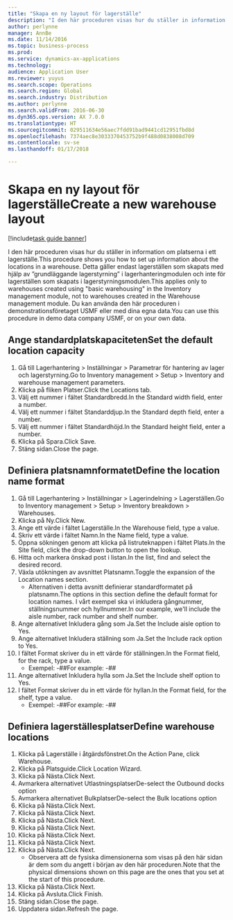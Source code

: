 ```yaml
---
title: "Skapa en ny layout för lagerställe"
description: "I den här proceduren visas hur du ställer in information om platserna i ett lagerställe."
author: perlynne
manager: AnnBe
ms.date: 11/14/2016
ms.topic: business-process
ms.prod: 
ms.service: dynamics-ax-applications
ms.technology: 
audience: Application User
ms.reviewer: yuyus
ms.search.scope: Operations
ms.search.region: Global
ms.search.industry: Distribution
ms.author: perlynne
ms.search.validFrom: 2016-06-30
ms.dyn365.ops.version: AX 7.0.0
ms.translationtype: HT
ms.sourcegitcommit: 029511634e56aec7fdd91bad9441cd12951fbd8d
ms.openlocfilehash: 7374aec8e3033370453752b9f488d0838008d709
ms.contentlocale: sv-se
ms.lasthandoff: 01/17/2018

---
```

# <a name="create-a-new-warehouse-layout"></a><span data-ttu-id="179cd-103">Skapa en ny layout för lagerställe</span><span class="sxs-lookup"><span data-stu-id="179cd-103">Create a new warehouse layout</span></span>

[!include[task guide banner](../../includes/task-guide-banner.md)]

<span data-ttu-id="179cd-104">I den här proceduren visas hur du ställer in information om platserna i ett lagerställe.</span><span class="sxs-lookup"><span data-stu-id="179cd-104">This procedure shows you how to set up information about the locations in a warehouse.</span></span> <span data-ttu-id="179cd-105">Detta gäller endast lagerställen som skapats med hjälp av ”grundläggande lagerstyrning” i lagerhanteringmodulen och inte för lagerställen som skapats i lagerstyrningsmodulen.</span><span class="sxs-lookup"><span data-stu-id="179cd-105">This applies only to warehouses created using "basic warehousing" in the Inventory management module, not to warehouses created in the Warehouse management module.</span></span> <span data-ttu-id="179cd-106">Du kan använda den här proceduren i demonstrationsföretaget USMF eller med dina egna data.</span><span class="sxs-lookup"><span data-stu-id="179cd-106">You can use this procedure in demo data company USMF, or on your own data.</span></span>


## <a name="set-the-default-location-capacity"></a><span data-ttu-id="179cd-107">Ange standardplatskapaciteten</span><span class="sxs-lookup"><span data-stu-id="179cd-107">Set the default location capacity</span></span>
1. <span data-ttu-id="179cd-108">Gå till Lagerhantering > Inställningar > Parametrar för hantering av lager och lagerstyrning.</span><span class="sxs-lookup"><span data-stu-id="179cd-108">Go to Inventory management > Setup > Inventory and warehouse management parameters.</span></span>
2. <span data-ttu-id="179cd-109">Klicka på fliken Platser.</span><span class="sxs-lookup"><span data-stu-id="179cd-109">Click the Locations tab.</span></span>
3. <span data-ttu-id="179cd-110">Välj ett nummer i fältet Standardbredd.</span><span class="sxs-lookup"><span data-stu-id="179cd-110">In the Standard width field, enter a number.</span></span>
4. <span data-ttu-id="179cd-111">Välj ett nummer i fältet Standarddjup.</span><span class="sxs-lookup"><span data-stu-id="179cd-111">In the Standard depth field, enter a number.</span></span>
5. <span data-ttu-id="179cd-112">Välj ett nummer i fältet Standardhöjd.</span><span class="sxs-lookup"><span data-stu-id="179cd-112">In the Standard height field, enter a number.</span></span>
6. <span data-ttu-id="179cd-113">Klicka på Spara.</span><span class="sxs-lookup"><span data-stu-id="179cd-113">Click Save.</span></span>
7. <span data-ttu-id="179cd-114">Stäng sidan.</span><span class="sxs-lookup"><span data-stu-id="179cd-114">Close the page.</span></span>

## <a name="define-the-location-name-format"></a><span data-ttu-id="179cd-115">Definiera platsnamnformatet</span><span class="sxs-lookup"><span data-stu-id="179cd-115">Define the location name format</span></span>
1. <span data-ttu-id="179cd-116">Gå till Lagerhantering > Inställningar > Lagerindelning > Lagerställen.</span><span class="sxs-lookup"><span data-stu-id="179cd-116">Go to Inventory management > Setup > Inventory breakdown > Warehouses.</span></span>
2. <span data-ttu-id="179cd-117">Klicka på Ny.</span><span class="sxs-lookup"><span data-stu-id="179cd-117">Click New.</span></span>
3. <span data-ttu-id="179cd-118">Ange ett värde i fältet Lagerställe.</span><span class="sxs-lookup"><span data-stu-id="179cd-118">In the Warehouse field, type a value.</span></span>
4. <span data-ttu-id="179cd-119">Skriv ett värde i fältet Namn.</span><span class="sxs-lookup"><span data-stu-id="179cd-119">In the Name field, type a value.</span></span>
5. <span data-ttu-id="179cd-120">Öppna sökningen genom att klicka på listruteknappen i fältet Plats.</span><span class="sxs-lookup"><span data-stu-id="179cd-120">In the Site field, click the drop-down button to open the lookup.</span></span>
6. <span data-ttu-id="179cd-121">Hitta och markera önskad post i listan.</span><span class="sxs-lookup"><span data-stu-id="179cd-121">In the list, find and select the desired record.</span></span>
7. <span data-ttu-id="179cd-122">Växla utökningen av avsnittet Platsnamn.</span><span class="sxs-lookup"><span data-stu-id="179cd-122">Toggle the expansion of the Location names section.</span></span>
    * <span data-ttu-id="179cd-123">Alternativen i detta avsnitt definierar standardformatet på platsnamn.</span><span class="sxs-lookup"><span data-stu-id="179cd-123">The options in this section define the default format for location names.</span></span> <span data-ttu-id="179cd-124">I vårt exempel ska vi inkludera gångnummer, ställningsnummer och hyllnummer.</span><span class="sxs-lookup"><span data-stu-id="179cd-124">In our example, we'll include the aisle number, rack number and shelf number.</span></span>  
8. <span data-ttu-id="179cd-125">Ange alternativet Inkludera gång som Ja.</span><span class="sxs-lookup"><span data-stu-id="179cd-125">Set the Include aisle option to Yes.</span></span>
9. <span data-ttu-id="179cd-126">Ange alternativet Inkludera ställning som Ja.</span><span class="sxs-lookup"><span data-stu-id="179cd-126">Set the Include rack option to Yes.</span></span>
10. <span data-ttu-id="179cd-127">I fältet Format skriver du in ett värde för ställningen.</span><span class="sxs-lookup"><span data-stu-id="179cd-127">In the Format field, for the rack, type a value.</span></span>
    * <span data-ttu-id="179cd-128">Exempel: -##</span><span class="sxs-lookup"><span data-stu-id="179cd-128">For example: -##</span></span>  
11. <span data-ttu-id="179cd-129">Ange alternativet Inkludera hylla som Ja.</span><span class="sxs-lookup"><span data-stu-id="179cd-129">Set the Include shelf option to Yes.</span></span>
12. <span data-ttu-id="179cd-130">I fältet Format skriver du in ett värde för hyllan.</span><span class="sxs-lookup"><span data-stu-id="179cd-130">In the Format field, for the shelf, type a value.</span></span>
    * <span data-ttu-id="179cd-131">Exempel: -##</span><span class="sxs-lookup"><span data-stu-id="179cd-131">For example: -##</span></span>  

## <a name="define-warehouse-locations"></a><span data-ttu-id="179cd-132">Definiera lagerställesplatser</span><span class="sxs-lookup"><span data-stu-id="179cd-132">Define warehouse locations</span></span>
1. <span data-ttu-id="179cd-133">Klicka på Lagerställe i åtgärdsfönstret.</span><span class="sxs-lookup"><span data-stu-id="179cd-133">On the Action Pane, click Warehouse.</span></span>
2. <span data-ttu-id="179cd-134">Klicka på Platsguide.</span><span class="sxs-lookup"><span data-stu-id="179cd-134">Click Location Wizard.</span></span>
3. <span data-ttu-id="179cd-135">Klicka på Nästa.</span><span class="sxs-lookup"><span data-stu-id="179cd-135">Click Next.</span></span>
4. <span data-ttu-id="179cd-136">Avmarkera alternativet Utlastningsplatser</span><span class="sxs-lookup"><span data-stu-id="179cd-136">De-select the Outbound docks option</span></span>
5. <span data-ttu-id="179cd-137">Avmarkera alternativet Bulkplatser</span><span class="sxs-lookup"><span data-stu-id="179cd-137">De-select the Bulk locations option</span></span>
6. <span data-ttu-id="179cd-138">Klicka på Nästa.</span><span class="sxs-lookup"><span data-stu-id="179cd-138">Click Next.</span></span>
7. <span data-ttu-id="179cd-139">Klicka på Nästa.</span><span class="sxs-lookup"><span data-stu-id="179cd-139">Click Next.</span></span>
8. <span data-ttu-id="179cd-140">Klicka på Nästa.</span><span class="sxs-lookup"><span data-stu-id="179cd-140">Click Next.</span></span>
9. <span data-ttu-id="179cd-141">Klicka på Nästa.</span><span class="sxs-lookup"><span data-stu-id="179cd-141">Click Next.</span></span>
10. <span data-ttu-id="179cd-142">Klicka på Nästa.</span><span class="sxs-lookup"><span data-stu-id="179cd-142">Click Next.</span></span>
11. <span data-ttu-id="179cd-143">Klicka på Nästa.</span><span class="sxs-lookup"><span data-stu-id="179cd-143">Click Next.</span></span>
12. <span data-ttu-id="179cd-144">Klicka på Nästa.</span><span class="sxs-lookup"><span data-stu-id="179cd-144">Click Next.</span></span>
    * <span data-ttu-id="179cd-145">Observera att de fysiska dimensionerna som visas på den här sidan är dem som du angett i början av den här proceduren.</span><span class="sxs-lookup"><span data-stu-id="179cd-145">Note that the physical dimensions shown on this page are the ones that you set at the start of this procedure.</span></span>  
13. <span data-ttu-id="179cd-146">Klicka på Nästa.</span><span class="sxs-lookup"><span data-stu-id="179cd-146">Click Next.</span></span>
14. <span data-ttu-id="179cd-147">Klicka på Avsluta.</span><span class="sxs-lookup"><span data-stu-id="179cd-147">Click Finish.</span></span>
15. <span data-ttu-id="179cd-148">Stäng sidan.</span><span class="sxs-lookup"><span data-stu-id="179cd-148">Close the page.</span></span>
16. <span data-ttu-id="179cd-149">Uppdatera sidan.</span><span class="sxs-lookup"><span data-stu-id="179cd-149">Refresh the page.</span></span>


